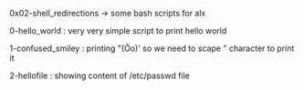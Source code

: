0x02-shell_redirections  -> some bash scripts for alx 

0-hello_world : very very simple script to print hello world 

1-confused_smiley : printing "(Ôo)' so we need to scape " character to print it 

2-hellofile : showing content of /etc/passwd file 

